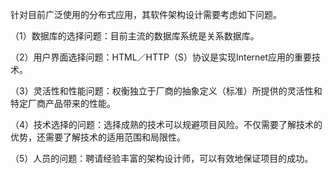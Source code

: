 
针对目前广泛使用的分布式应用，其软件架构设计需要考虑如下问题。

（1）数据库的选择问题：目前主流的数据库系统是关系数据库。

（2）用户界面选择问题：HTML／HTTP（S）协议是实现Internet应用的重要技术。

（3）灵活性和性能问题：权衡独立于厂商的抽象定义（标准）所提供的灵活性和特定厂商产品带来的性能。

（4）技术选择的问题：选择成熟的技术可以规避项目风险。不仅需要了解技术的优势，还需要了解技术的适用范围和局限性。

（5）人员的问题：聘请经验丰富的架构设计师，可以有效地保证项目的成功。
